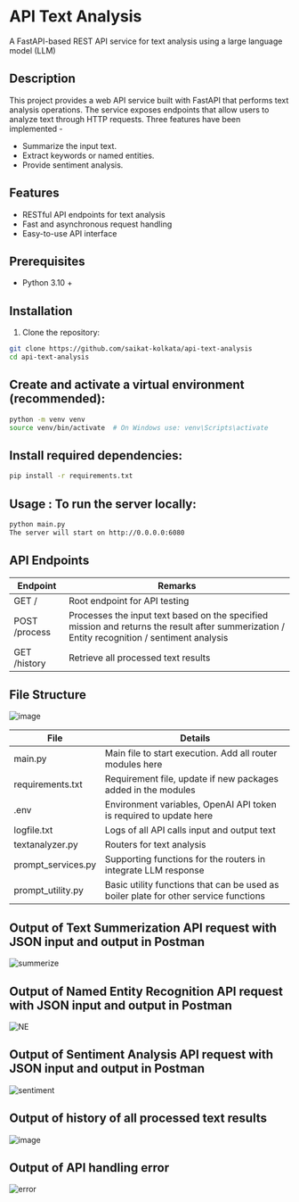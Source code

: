 # API Text Analysis

A FastAPI-based REST API service for text analysis using a large language model (LLM)

## Description

This project provides a web API service built with FastAPI that performs text analysis operations. The service exposes endpoints that allow users to analyze text through HTTP requests. Three features have been implemented - 
* Summarize the input text.
* Extract keywords or named entities.
* Provide sentiment analysis.

## Features

- RESTful API endpoints for text analysis
- Fast and asynchronous request handling
- Easy-to-use API interface

## Prerequisites

- Python 3.10 +

## Installation

1. Clone the repository:
```sh
git clone https://github.com/saikat-kolkata/api-text-analysis
cd api-text-analysis
```
## Create and activate a virtual environment (recommended):
```sh
python -m venv venv
source venv/bin/activate  # On Windows use: venv\Scripts\activate
```
## Install required dependencies:
```sh
pip install -r requirements.txt
```
## Usage : To run the server locally:
```sh
python main.py
The server will start on http://0.0.0.0:6080
```
## API Endpoints
| Endpoint | Remarks |
| ------ | ------ |
| GET / | Root endpoint for API testing |
| POST /process | Processes the input text based on the specified mission and returns the result after summerization / Entity recognition / sentiment analysis |
| GET /history | Retrieve all processed text results |

## File Structure
![image](https://github.com/user-attachments/assets/3f2e8194-a7a2-4295-b112-8611d22dc5cd)

| File | Details |
| ------ | ------ |
| main.py | Main file to start execution. Add all router modules here |
| requirements.txt | Requirement file, update if new packages added in the modules |
| .env | Environment variables, OpenAI API token is required to update here | 
| logfile.txt | Logs of all API calls input and output text |
| textanalyzer.py | Routers for text analysis |
| prompt_services.py | Supporting functions for the routers in integrate LLM response |
| prompt_utility.py | Basic utility functions that can be used as boiler plate for other service functions | 

## Output of Text Summerization API request with JSON input and output in Postman
![summerize](https://github.com/user-attachments/assets/b5760c50-0d1c-4612-8117-3e9422ea0a4e)

## Output of Named Entity Recognition API request with JSON input and output in Postman
![NE](https://github.com/user-attachments/assets/65f91fb1-331e-4b96-af1d-a5ae1611d366)

## Output of Sentiment Analysis API request with JSON input and output in Postman
![sentiment](https://github.com/user-attachments/assets/f459773c-dac9-4e3b-8968-986282daaea2)

## Output of history of all processed text results
![image](https://github.com/user-attachments/assets/9701e1b9-e070-4203-9958-1d4e0220f6e5)

## Output of API handling error
![error](https://github.com/user-attachments/assets/2a5e6027-deec-44a5-921b-52fd06aa45fd)



